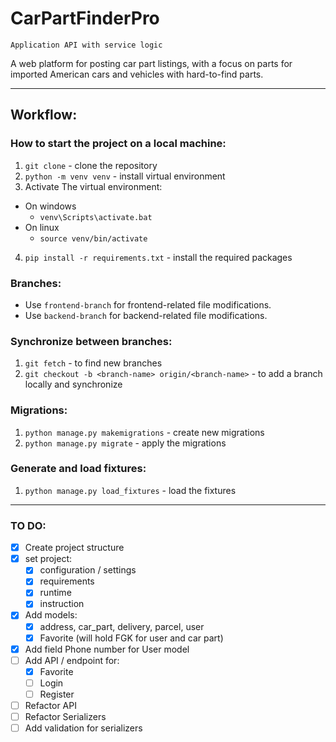 # CarPartFinderPro
```
Application API with service logic
```
A web platform for posting car part listings, with a focus on parts for imported American cars and vehicles with hard-to-find parts.

---

## Workflow:

### How to start the project on a local machine:
1. `git clone` - clone the repository
2. `python -m venv venv` - install virtual environment
3. Activate The virtual environment:
- On windows
  - `venv\Scripts\activate.bat`
- On linux
  - `source venv/bin/activate`

4. `pip install -r requirements.txt` - install the required packages

### Branches:
- Use `frontend-branch` for frontend-related file modifications.
- Use `backend-branch` for backend-related file modifications.

### Synchronize between branches:
1. `git fetch` - to find new branches
2. `git checkout -b <branch-name> origin/<branch-name>` - to add a branch locally and synchronize

### Migrations:
1. `python manage.py makemigrations` - create new migrations
2. `python manage.py migrate` - apply the migrations

### Generate and load fixtures:
1. `python manage.py load_fixtures` - load the fixtures


---

### TO DO:
- [x] Create project structure
- [x] set project: 
  - [x] configuration / settings 
  - [x] requirements
  - [x] runtime
  - [x] instruction
- [x] Add models:
  - [x] address, car_part, delivery, parcel, user
  - [x] Favorite (will hold FGK for user and car part)
- [x] Add field Phone number for User model
- [ ] Add API / endpoint for:
  - [x] Favorite
  - [ ] Login
  - [ ] Register
- [ ] Refactor API
- [ ] Refactor Serializers
- [ ] Add validation for serializers